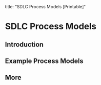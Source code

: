 <frontmatter>
title: "SDLC Process Models [Printable]"
</frontmatter>

<link rel="stylesheet" href="{{baseUrl}}/css/textbook.css">

<div class="website-content">

<div id="main">

# SDLC Process Models

## Introduction

<include src="introduction/what/embed-inParent-printable.md" boilerplate />
<include src="introduction/sequentialModels/embed-inParent-printable.md" boilerplate />
<include src="introduction/iterativeModels/embed-inParent-printable.md" boilerplate />
<include src="introduction/agileModels/embed-inParent-printable.md" boilerplate />

## Example Process Models

<include src="exampleProcessModels/xp/embed-inParent-printable.md" boilerplate />
<include src="exampleProcessModels/scrum/embed-inParent-printable.md" boilerplate />
<include src="exampleProcessModels/unifiedProcess/embed-inParent-printable.md" boilerplate />

## More

<include src="more/cmmi/embed-inParent-printable.md" boilerplate />

</div>

</div>
